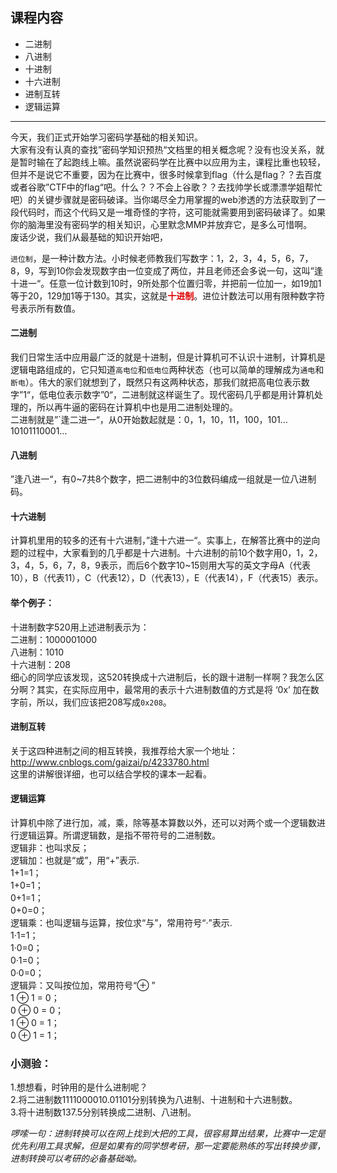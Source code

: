 <body><div class="container"><h2 id="课程内容"><strong>课程内容</strong></h2>

<ul>
<li>二进制</li>
<li>八进制</li>
<li>十进制</li>
<li>十六进制</li>
<li>进制互转</li>
<li>逻辑运算</li>
</ul>

<hr>

<p>今天，我们正式开始学习密码学基础的相关知识。 <br>
大家有没有认真的查找”密码学知识预热“文档里的相关概念呢？没有也没关系，就是暂时输在了起跑线上嘛。虽然说密码学在比赛中以应用为主，课程比重也较轻，但并不是说它不重要，因为在比赛中，很多时候拿到flag（什么是flag？？去百度或者谷歌”CTF中的flag“吧。什么？？不会上谷歌？？去找帅学长或漂漂学姐帮忙吧）的关键步骤就是密码破译。当你竭尽全力用掌握的web渗透的方法获取到了一段代码时，而这个代码又是一堆奇怪的字符，这可能就需要用到密码破译了。如果你的脑海里没有密码学的相关知识，心里默念MMP并放弃它，是多么可惜啊。 <br>
废话少说，我们从最基础的知识开始吧，</p>

<p><code>进位制</code>，是一种计数方法。小时候老师教我们写数字：1，2，3，4，5，6，7，8，9，写到10你会发现数字由一位变成了两位，并且老师还会多说一句，这叫”逢十进一“。任意一位计数到10时，9所处那个位置归零，并把前一位加一，如19加1等于20，129加1等于130。其实，这就是<font color="#dd0000"><strong>十进制</strong></font>。进位计数法可以用有限种数字符号表示所有数值。</p>

<h4 id="二进制"><strong>二进制</strong></h4>

<p>我们日常生活中应用最广泛的就是十进制，但是计算机可不认识十进制，计算机是逻辑电路组成的，它只知道<code>高电位</code>和<code>低电位</code>两种状态（也可以简单的理解成为<code>通电</code>和<code>断电</code>）。伟大的家们就想到了，既然只有这两种状态，那我们就把高电位表示数字”1“，低电位表示数字”0“，二进制就这样诞生了。现代密码几乎都是用计算机处理的，所以再牛逼的密码在计算机中也是用二进制处理的。 <br>
二进制就是”`逢二进一“，从0开始数起就是：0，1，10，11，100，101…10101110001…</p>

<h4 id="八进制"><strong>八进制</strong></h4>

<p>”逢八进一“，有0~7共8个数字，把二进制中的3位数码编成一组就是一位八进制码。</p>

<h4 id="十六进制"><strong>十六进制</strong></h4>

<p>计算机里用的较多的还有十六进制，”逢十六进一“。实事上，在解答比赛中的逆向题的过程中，大家看到的几乎都是十六进制。十六进制的前10个数字用0，1，2，3，4，5，6，7，8，9表示，而后6个数字10~15则用大写的英文字母A（代表10），B（代表11），C（代表12），D（代表13），E（代表14），F（代表15）表示。</p>

<h4 id="举个例子">举个例子：</h4>

<p>十进制数字520用上述进制表示为： <br>
二进制：1000001000 <br>
八进制：1010 <br>
十六进制：208 <br>
细心的同学应该发现，这520转换成十六进制后，长的跟十进制一样啊？我怎么区分啊？其实，在实际应用中，最常用的表示十六进制数值的方式是将 ‘0x’ 加在数字前，所以，我们应该把208写成<code>0x208</code>。</p>

<h4 id="进制互转"><strong>进制互转</strong></h4>

<p>关于这四种进制之间的相互转换，我推荐给大家一个地址： <br>
<a href="http://www.cnblogs.com/gaizai/p/4233780.html" target="_blank">http://www.cnblogs.com/gaizai/p/4233780.html</a> <br>
这里的讲解很详细，也可以结合学校的课本一起看。</p>

<h4 id="“逻辑运算”"><strong>逻辑运算</strong></h4>

<p>计算机中除了进行加，减，乘，除等基本算数以外，还可以对两个或一个逻辑数进行逻辑运算。所谓逻辑数，是指不带符号的二进制数。<br>
逻辑非：也叫求反；<br>
逻辑加：也就是“或”，用“+”表示.<br>1+1=1；<br>1+0=1；<br>0+1=1；<br>0+0=0；<br>
逻辑乘：也叫逻辑与运算，按位求“与”，常用符号“·”表示.<br>1·1=1；<br>1·0=0；<br>0·1=0；<br>0·0=0；<br>
逻辑异：又叫按位加，常用符号“⊕ ”<br>
1 ⊕ 1 = 0；<br>
0 ⊕ 0 = 0；<br>
1 ⊕ 0 = 1；<br>
0 ⊕ 1 = 1；<br>

</p><h3 id="小测验">小测验：</h3>

<p></p><p>1.想想看，时钟用的是什么进制呢？ <br>
2.将二进制数1111000010.01101分别转换为八进制、十进制和十六进制数。 <br>
3.将十进制数137.5分别转换成二进制、八进制。</p>

<p><em>啰嗦一句：进制转换可以在网上找到大把的工具，很容易算出结果，比赛中一定是优先利用工具求解，但是如果有的同学想考研，那一定要能熟练的写出转换步骤，进制转换可以考研的必备基础呦。</em></p></div></body>
</html>
